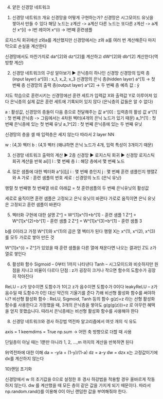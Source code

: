 4. 얕은 신경망 네트워크

1) 신경망 네트워크 개요
   신경망을 어떻게 구현하는가?
   신경망은 시그모이드 유닛을 쌓아서 만들 수 있다
   해당 노드는 z계산 -> a계산
   다른 노드는 또다른 z계산 -> a계산
   x^[i] -> I번 레이어
   x^(i) -> I번째 훈련샘플

로지스틱 회귀에선 z와a를 계산했지만
신경망에서는 z와 a를 여러 번 계산해준다
마지막으로 손실을 계산한다

신경망에서도 마찬가지로 da^[2]와 dz^[2]를 계산하고 dW^[2]와 db^[2] 계산한다(역방향 계산)

2. 신경망 네트워크의 구성 알아보기
   ▶ 은닉층이 하나인 신경망
   신경망의 입력 층(input layer) a^[0] : x_1, x_2, x_3
   신경망의 은닉 층(hidden layer) a^[1] -> 첫 번째 층
   신경망의 출력 층(output layer) a^[2] -> 두 번째 층
   예측 값 : ŷ

지도 학습으로 훈련시키는 신경망에선 훈련 세트가 입력값 X와 출력값 Y로 이루어져 있다
은닉층의 실제 값은 훈련 세트에 기록되어 있지 않다 (은닉층의 값들은 알 수 없다)

a : 활성값, 신경망의 층들이 다음 층으로 전달해주는 값
a^[0] : 입력층의 활성 값
a^[1] : 첫 번째 은닉층 -> 그림에서는 4차원 벡터(4개의 은닉 노드가 있기 때문)
a_1^[1] : 첫 번째 은닉층에 있는 첫 번째 유닛
a_1^[2] : 첫 번째 은닉층에 있는 두 번째 유닛

신경망의 층을 셀 때 입력층은 세지 않는다
따라서 2 layer NN

w : (4,3) 벡터
b : (4,1) 벡터
(왜냐하면 은닉 노드가 4개, 입력 특성이 3개이기 때문)

3. 신경망 네트워크 출력의 계산
   ▶ 2층 신경망
   ▶ 로지스틱 회귀
   ▶ 신경망
   로지스틱 회귀 계산을 반복
   ai[l]
   l : 몇 번째 층
   i : 해당 층에서 몇 번째 노드

4. 많은 샘플에 대한 벡터화
   a^​[i][j]
   i : 몇 번째 층인지
   j : 몇 번째 훈련 샘플인지
   행렬Z와 A
   가로 : 훈련 샘플의 번호
   세로 : 신경망의 노드 (은닉 유닛)

행렬 첫 번째행 첫 번째열 바로 아래값
= 첫 훈련샘플의 두 번째 은닉유닛의 활성값

세로로 움직이면 훈련 샘플은 고정되고 은닉 유닛이 바뀐다
가로로 움직이면 은닉 유닛은 고정되고 훈련 샘플이 바뀐다

5. 벡터화 구현에 대한 설명
   Z^[1](1) = W^[1]x^(1)+b^[1] - 훈련 샘플 1
   Z^[1](2) = W^[1]x^(2)+b^[1] - 훈련 샘플 2
   Z^[1](3) = W^[1]x^(3)+b^[1] - 훈련 샘플 3

b를 0이라고 가정
W^[1]와 x^(1)의 곱은 열 벡터가 된다
행렬 X는 x^(1), x^(2), x^(3)를 모두 가로로 쌓아 만든 것

W^[1]x^(i) = Z^[1](i)가 있었을 때 훈련 샘플을 다른 열에 채운다면
나오는 결과인 Z도 z가 열로 쌓인다

6. 활성화 함수
   Sigmoid – 0부터 1까지 나타낸다
   Tanh – 시그모이드와 비슷하지만 원점을 지나고 비율이 다르다
   단점 : z가 굉장히 크거나 작으면 함수의 도함수가 굉장히 작아진다

ReLU – z가 양수이면 도함수가 1이고 z가 음수이면 도함수가 0이다
leakyReLU – z가 음수일 때 도함수가 0인 대신 약간의 기울기를 준다 7)왜 비선형 활성화 함수를 써야하나?
비선형 활성화 함수 : ReLU, Sigmoid, Tanh 등의 함수
g(z)=z 라는 선형 활성화 함수를 사용한다고 가정했을 때, 3개의 은닉층을 쌓아도 g(g(g(z)))=z 로 아무런 혜택을 얻지 못했습니다. 따라서 은닉층에는 비선형 활성화 함수를 사용해야 한다

8. 신경망 네트워크와 경사 하강법
   역전파 알고리즘에서 여섯 개의 식 유도

axis = 1
keemdims = True
np.sum -> 어떤 축 방향으로 더할 때 사용

단일층이 아닐 때는 1뿐만 아니라 1, 2, …,m 까지의 계산을 반복하면 된다

9)역전파에 대한 이해
da = -y/a + (1-y)/(1-a)
dz = a-y
dw = dzx
x는 고정값이기에 dx를 계산하지 않는다

10)랜덤 초기화

신경망에서 w 의 초기값을 0으로 설정한 후 경사 하강법을 적용할 경우 올바르게 작동하지 않는다. dw 를 계산했을 때 모든 층이 같은 값을 가지게 되기 때문이다.
따라서 np.random.rand()를 이용해 0이 아닌 랜덤한 값을 부여해줘야 한다.
